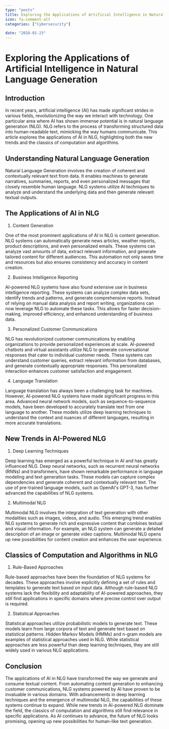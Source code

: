 ```yaml
---
type: "posts"
title: Exploring the Applications of Artificial Intelligence in Natural Language Generation
icon: fa-comment-alt
categories: ["Cybersecurity"]

date: "2018-01-23"
---
```




# Exploring the Applications of Artificial Intelligence in Natural Language Generation

## Introduction

In recent years, artificial intelligence (AI) has made significant strides in various fields, revolutionizing the way we interact with technology. One particular area where AI has shown immense potential is in natural language generation (NLG). NLG refers to the process of transforming structured data into human-readable text, mimicking the way humans communicate. This article explores the applications of AI in NLG, highlighting both the new trends and the classics of computation and algorithms.

## Understanding Natural Language Generation

Natural Language Generation involves the creation of coherent and contextually relevant text from data. It enables machines to generate narratives, summaries, reports, and even personalized messages that closely resemble human language. NLG systems utilize AI techniques to analyze and understand the underlying data and then generate relevant textual outputs.

## The Applications of AI in NLG

1. Content Generation

One of the most prominent applications of AI in NLG is content generation. NLG systems can automatically generate news articles, weather reports, product descriptions, and even personalized emails. These systems can analyze vast amounts of data, extract relevant information, and generate tailored content for different audiences. This automation not only saves time and resources but also ensures consistency and accuracy in content creation.

2. Business Intelligence Reporting

AI-powered NLG systems have also found extensive use in business intelligence reporting. These systems can analyze complex data sets, identify trends and patterns, and generate comprehensive reports. Instead of relying on manual data analysis and report writing, organizations can now leverage NLG to automate these tasks. This allows for faster decision-making, improved efficiency, and enhanced understanding of business data.

3. Personalized Customer Communications

NLG has revolutionized customer communications by enabling organizations to provide personalized experiences at scale. AI-powered chatbots and virtual assistants utilize NLG to generate conversational responses that cater to individual customer needs. These systems can understand customer queries, extract relevant information from databases, and generate contextually appropriate responses. This personalized interaction enhances customer satisfaction and engagement.

4. Language Translation

Language translation has always been a challenging task for machines. However, AI-powered NLG systems have made significant progress in this area. Advanced neural network models, such as sequence-to-sequence models, have been developed to accurately translate text from one language to another. These models utilize deep learning techniques to understand the context and nuances of different languages, resulting in more accurate translations.

## New Trends in AI-Powered NLG

1. Deep Learning Techniques

Deep learning has emerged as a powerful technique in AI and has greatly influenced NLG. Deep neural networks, such as recurrent neural networks (RNNs) and transformers, have shown remarkable performance in language modeling and text generation tasks. These models can capture complex dependencies and generate coherent and contextually relevant text. The use of pre-trained language models, such as OpenAI's GPT-3, has further advanced the capabilities of NLG systems.

2. Multimodal NLG

Multimodal NLG involves the integration of text generation with other modalities such as images, videos, and audio. This emerging trend enables NLG systems to generate rich and expressive content that combines textual and visual information. For example, an NLG system can generate a detailed description of an image or generate video captions. Multimodal NLG opens up new possibilities for content creation and enhances the user experience.

## Classics of Computation and Algorithms in NLG

1. Rule-Based Approaches

Rule-based approaches have been the foundation of NLG systems for decades. These approaches involve explicitly defining a set of rules and templates to generate text based on input data. Although rule-based NLG systems lack the flexibility and adaptability of AI-powered approaches, they still find applications in specific domains where precise control over output is required.

2. Statistical Approaches

Statistical approaches utilize probabilistic models to generate text. These models learn from large corpora of text and generate text based on statistical patterns. Hidden Markov Models (HMMs) and n-gram models are examples of statistical approaches used in NLG. While statistical approaches are less powerful than deep learning techniques, they are still widely used in various NLG applications.

## Conclusion

The applications of AI in NLG have transformed the way we generate and consume textual content. From automating content generation to enhancing customer communications, NLG systems powered by AI have proven to be invaluable in various domains. With advancements in deep learning techniques and the emergence of multimodal NLG, the capabilities of these systems continue to expand. While new trends in AI-powered NLG dominate the field, the classics of computation and algorithms still find relevance in specific applications. As AI continues to advance, the future of NLG looks promising, opening up new possibilities for human-like text generation.